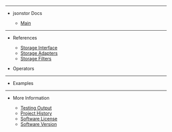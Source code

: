 <!-- _sidebar.md -->

<hr>

- jsonstor Docs

	- [Main](external/readme.md)

<hr>

- References

	- [Storage Interface](guides/Storage%20Interface.md)
	- [Storage Adapters](guides/Storage%20Adapters.md)
	- [Storage Filters](guides/Storage%20Filters.md)

- Operators

<!--
	- [Query Operators](guides/Query%20Operators.md)
	- [Projection Operators](guides/Projection%20Operators.md)
	- [Update Operators](guides/Update%20Operators.md)
-->

<hr>

- Examples



<hr>

- More Information

	- [Testing Output](external/tests.md)
	- [Project History](external/history.md)
	- [Software License](external/license.md)
	- [Software Version](external/version.md)
